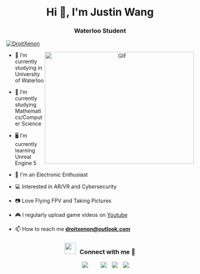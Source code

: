 <h1 align="center">Hi 👋, I'm 
Justin Wang</a></h1>
<h3 align="center">Waterloo Student </h3>

<p align="left"> <a href="https://twitter.com/DroitXenon" target="blank"><img src="https://img.shields.io/twitter/follow/DroitXenon?logo=twitter&style=for-the-badge" alt="DroitXenon" /></a> </p>

<a target="_blank" align="center">
  <img align="right" top="500" height="300" width="400" alt="GIF" src="https://media.giphy.com/media/SWoSkN6DxTszqIKEqv/giphy.gif">
</a>

- 🔭 I’m currently studying in University of Waterloo</a>

- 🌱 I’m currently studying Mathematics/Computer Science

- 🖥️ I’m currently learning Unreal Engine 5

- 📱 I'm an Electronic Enthusiast

- 💻 Interested in AR/VR and Cybersecurity

- 📷 Love Flying FPV and Taking Pictures

- 🎮 I regularly upload game videos on [Youtube](https://www.youtube.com/channel/UChjsZRcfC1iEUmGckClNUqg)

- 📫 How to reach me **droitxenon@outlook.com**

<h3 align="center" > <img src="https://media.giphy.com/media/iY8CRBdQXODJSCERIr/giphy.gif" width="30" height="30" style="margin-right: 10px;">Connect with me 🤝 </h3>

<p align="center">

 <div align="center"  class="icons-social" style="margin-left: 10px;">
        <a style="margin-left: 10px;"  </a>
        <a style="margin-left: 10px;" target="_blank" href="https://github.com/DroitInjuste/DroitXenon">
		<img src="https://img.icons8.com/doodle/40/000000/github--v1.png"></a>
		<a style="margin-left: 10px;" </a>
	   <a style="margin-left: 10px;" </a>
        <a style="margin-left: 10px;" target="_blank" href="https://instagram.com/DroitXenon">
			<img src="https://img.icons8.com/doodle/40/000000/instagram-new--v2.png"></a>
		<a style="margin-left: 10px;" target="_blank" href="https://twitter.com/DroitXenon">
			<img src="https://img.icons8.com/doodle/1x/twitter-squared--v2.png" ></a>
		<a style="margin-left: 10px;" target="_blank" href="https://www.youtube.com/channelhttps://www.youtube.com/channel/UChjsZRcfC1iEUmGckClNUqg">
				<img src="https://img.icons8.com/doodle/1x/youtube--v2.png" ></a>

</p>
